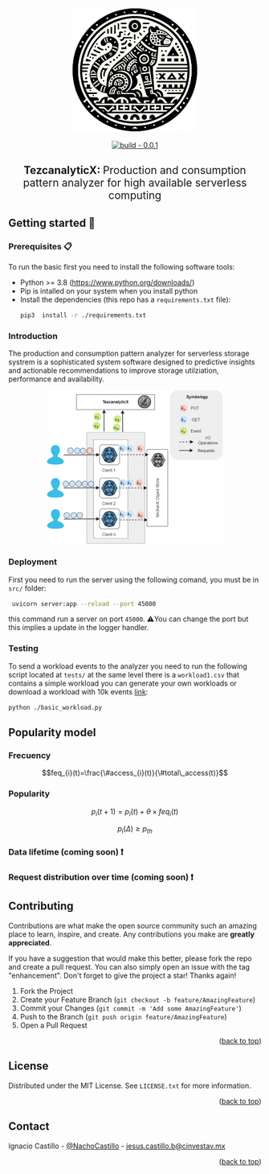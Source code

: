 <p align="center">
  <img width="250" src="./images/logo.png" />
</p>
<div align=center>
<a href="https://test.pypi.org/project/mictlanx/"><img src="https://img.shields.io/badge/build-0.0.1-2ea44f?logo=Logo&logoColor=%23000" alt="build - 0.0.1"></a>
</div>
<div align=center>
        <h2>TezcanalyticX: <span style="font-weight:normal;"> Production and consumption pattern analyzer for high available serverless computing</span></h2>
</div>



## Getting started 🚀
### Prerequisites 📋
To run the basic first you need to install the following software tools:

-  Python >= 3.8  (https://www.python.org/downloads/)
-  Pip is intalled on your system when you install python
-  Install the dependencies (this repo has a ```requirements.txt``` file):
    ```bash
    pip3  install -r ./requirements.txt
    ```


### Introduction 
<!-- This is the analyzer server that receive from $n$ clients a batch of events of size $m$.  -->
The production and consumption pattern analyzer for serverless storage systrem is a sophisticated system software designed to predictive insights and actionable recommendations to improve storage utilziation, performance and availability. 
<p align="center">
  <img width="350" src="./images/basics.png" />
</p>

### Deployment

First you need to run the server using the following comand, you must be in ```src/``` folder:
```sh
 uvicorn server:app --reload --port 45000
```

this command run a server on port ```45000```. ⚠️You can change the port but this implies a update in the logger handler.

### Testing

To send a workload events to the analyzer you need to run the following script located at  ```tests/``` at the same level there is a ```workload1.csv``` that contains a simple workload you can generate your own workloads or download a workload with 10k events [link](https://alpha.tamps.cinvestav.mx/v0/mictlanx/peer0/api/v4/buckets/mictlanx/72d28f66c6c0905b8e3fa78ee7adda796113d4df8c5dec5d1b67f3f585c7fc8d):
```bash
python ./basic_workload.py
```

## Popularity model

### Frecuency
$$feq_{i}(t)=\frac{\#access_{i}(t)}{\#total\_access(t)}$$
### Popularity
$$p_{i}(t+1)=p_{i}(t)+\theta\times feq_{i}(t)$$

$$p_{i}(\Delta) \geq p_{th}$$

### Data lifetime (coming soon) ❗
### Request distribution over time (coming soon) ❗

## Contributing

Contributions are what make the open source community such an amazing place to learn, inspire, and create. Any contributions you make are **greatly appreciated**.

If you have a suggestion that would make this better, please fork the repo and create a pull request. You can also simply open an issue with the tag "enhancement".
Don't forget to give the project a star! Thanks again!

1. Fork the Project
2. Create your Feature Branch (`git checkout -b feature/AmazingFeature`)
3. Commit your Changes (`git commit -m 'Add some AmazingFeature'`)
4. Push to the Branch (`git push origin feature/AmazingFeature`)
5. Open a Pull Request

<p align="right">(<a href="#top">back to top</a>)</p>



<!-- LICENSE -->
## License

Distributed under the MIT License. See `LICENSE.txt` for more information.

<p align="right">(<a href="#top">back to top</a>)</p>



<!-- CONTACT -->
## Contact

 Ignacio Castillo - [@NachoCastillo]() - jesus.castillo.b@cinvestav.mx

<p align="right">(<a href="#top">back to top</a>)</p>
